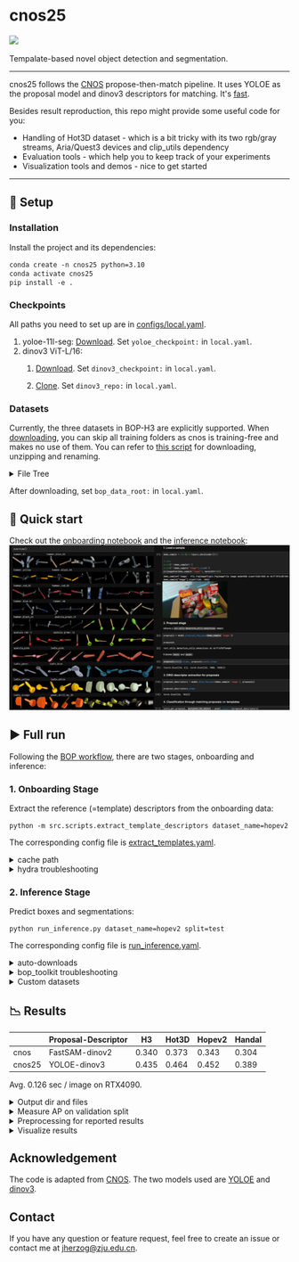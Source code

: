 # cnos25
<a href="https://bop.felk.cvut.cz/leaderboards/modelfree-detection-unseen-bop24/bop-h3">
    <img src="https://img.shields.io/badge/BOP2025-8A2BE2" />
</a>

Tempalate-based novel object detection and segmentation.

---
cnos25 follows the [CNOS](https://github.com/nv-nguyen/cnos/) propose-then-match pipeline.
It uses YOLOE as the proposal model and dinov3 descriptors for matching.
It's [fast](https://bop.felk.cvut.cz/leaderboards/modelfree-detection-unseen-bop24/bop-h3).

Besides result reproduction, this repo might provide some useful code for you:
* Handling of Hot3D dataset  - which is a bit tricky with its two rgb/gray streams, Aria/Quest3 devices and clip_utils dependency
* Evaluation tools - which help you to keep track of your experiments
* Visualization tools and demos - nice to get started

---

## 🔧 Setup

### Installation
Install the project and its dependencies:
```commandline
conda create -n cnos25 python=3.10
conda activate cnos25
pip install -e .
```

### Checkpoints
All paths you need to set up are in [configs/local.yaml](configs/local.yaml).
1. yoloe-11l-seg:
[Download](https://github.com/ultralytics/assets/releases/download/v8.3.0/yoloe-11l-seg.pt). Set `yoloe_checkpoint:` in `local.yaml`.
2. dinov3 ViT-L/16:
   1. [Download](https://ai.meta.com/resources/models-and-libraries/dinov3-downloads/). Set `dinov3_checkpoint:` in `local.yaml`. 
      
   2. [Clone](https://github.com/facebookresearch/dinov3). Set `dinov3_repo:` in `local.yaml`.


### Datasets
Currently, the three datasets in BOP-H3 are explicitly supported.
When [downloading](https://bop.felk.cvut.cz/datasets/), you can skip all training folders as cnos is training-free and makes no use of them.
You can refer to [this script](https://github.com/nv-nguyen/cnos/blob/main/src/scripts/download_modelfree_onboarding_bop_h3.py) for downloading, unzipping and renaming.

<details><summary>File Tree</summary>

```bash
bop_data_root/
├── handal/
│   ├── test_metaData.json
│   ├── test_targets_bop24.json
│   ├── onboarding_static
│   │   ├── obj_00000xx/
│   │   └── ...
│   ├── val/
│   │   ├── 000001/
│   │   └── ...
│   ├── test/
│   │   ├── 000011/
│   │   └── ...
│   └── ...
├── hopev2/
│   └──  same as handal
├── hot3d/
│   ├── clip_definitions.json
│   ├── clip_splits.json
│   ├── test_targets_bop24.json
│   ├── onboarding_static/ # -> object_ref_aria_static 
│   │   ├── obj_00000xx
│   │   └── ...
│   ├── test_aria/
│   │   ├── clip-003xxx.tar
│   │   └── ...
│   ├── test_quest3/
│   │   ├── clip-001xxx.tar
│   │   └── ...
└── └── ...
```

</details>

After downloading, set `bop_data_root:` in `local.yaml`.

## 🚀 Quick start

Check out the [onboarding notebook](onboarding_demo.ipynb) and the [inference notebook](inference_demo.ipynb):
![demo.png](assets/demo.png)

## ▶️ Full run
Following the [BOP workflow](https://bop.felk.cvut.cz/static/img/6d_object_pose_estimation.jpg), there are two stages,
onboarding and inference:

###  1. Onboarding Stage
Extract the reference (=template) descriptors from the onboarding data:
```commandline
python -m src.scripts.extract_template_descriptors dataset_name=hopev2
```
The corresponding config file is [extract_templates.yaml](configs/extract_templates.yaml).

<details><summary>cache path</summary>

Descriptors are stored by default in `onboarding_static/descriptors` of the selected dataset.
The default output file name is `${model_name}_descriptors.pt`.
Change it by passing `out_file=foo.pt`.

</details>

</details>

<details><summary>hydra troubleshooting</summary>

1. Make sure you have all paths correctly set in `local.yaml` and the dataset [file tree](#datasets) matches.
2. You can override all config params from CLI. For example, if there are issues during template extraction, you can have a fast test run with only 6 instead of 100 samples per object:
    ```
    python -m src.scripts.extract_template_descriptors data.reference_dataloader.num_imgs_per_obj=6 out_file=dummy.pt dataset_name=...
    ```
3. Instead of running everything as a single python script, run modularly using our provided [notebooks](). It might be easier to spot the exact issue there.

</details>

### 2. Inference Stage
Predict boxes and segmentations: 
```commandline
python run_inference.py dataset_name=hopev2 split=test
```
The corresponding config file is [run_inference.yaml](configs/run_inference.yaml).

<details><summary>auto-downloads</summary>

On the first run, ultralytics will automatically install a package `clip` and download `mobileclip_blt.ts` (572MB),
which are required for textual prompting of YOLOE.

</details>

<details><summary>bop_toolkit troubleshooting</summary>

* `datetime.UTC` error in `bop_toolkit_lib/misc.py` - Fix: Change to `datetime.timezone.utc` [#203](https://github.com/thodan/bop_toolkit/commit/b9fefca50e7cf79a007d9e1603888f127fe12fac).
* `COCO` error in `scripts/eval_bop22_coco.py` - Fix: Replace `cocoGt = COCO(dataset_coco_ann)` with:
    ```python 
    _f='/tmp/dataset_coco_ann.json'
    with open(_f,'w') as f:
        json.dump(dataset_coco_ann, f)
    cocoGt = COCO(_f)
    ```
Reason: Deprecated calls to `datetime` and `pycocotools` in `bop_toolkit_lib`.

</details>

<details><summary>Custom datasets</summary>

You can have a look at the [template for custom datasets](configs/data/custom_datasets.yaml).
Complete it and replace `bop` through it as the `defaults` config option for [onboarding](configs/extract_templates.yaml) and [inference](configs/run_inference.yaml).

</details>

## 📉 Results


|         | Proposal-Descriptor | H3    | Hot3D | Hopev2 | Handal |
|---------|---------------------|-------|-------|--------|--------|
| cnos    | FastSAM-dinov2      | 0.340 | 0.373 | 0.343  | 0.304  |
| cnos25  | YOLOE-dinov3        | 0.435 | 0.464 | 0.452  | 0.389  |

Avg. 0.126 sec / image on RTX4090.

<details><summary>Output dir and files</summary>

Once you have started a run, its results are written into hydra-set `outputs/yyyy-mm-dd/hh-mm-ss_xxxx/`.
You'll find
* a `predictions` folder containing the image-wise predictions as npz files.
* a `nms-{...}.json` that contains the accumulated and postprocessed predictions that can be submitted to the BOP challenge.

</details>

<details><summary>Measure AP on validation split</summary>

If you pass `split=val`, resulting AP is directly measured since ground truth is available for the validation set.
This requires two setup steps:
1. Since this invokes the [bop toolkit script](https://github.com/thodan/bop_toolkit/blob/master/scripts/eval_bop22_coco.py),
`git clone https://github.com/thodan/bop_toolkit/` and set `bop_toolkit_repo:` in [local.yaml](configs/run_inference.yaml).
2. Copy the respective `val_targets_bop24.json` from [val_targets/](val_targets) into your `{bop_data_root}/{dataset_name}`.

</details>

<details><summary>Preprocessing for reported results</summary>

Reported results from the [BOP challenge submission](https://bop.felk.cvut.cz/leaderboards/modelfree-detection-unseen-bop24/bop-h3)
have been produced with input images rotated for some datasets, because YOLOE is not optimal on rotated images.
This prepocessing configuration can be set in [yoloe.yaml](configs/model/proposal/yoloe.yaml): 
* For Hot3D, all images are rotated clockwise by 90deg: `rotate_input_images: [ -90 ]`
* For Handal, a batch of 3 images is created and the frame with the highest cumulative confidence selected: `rotate_input_images: [ 0, 90, -90 ]`
* For Hopev2, no such rotation was done: `rotate_input_images: [ ]`

</details>

<details><summary>Visualize results</summary>

Provide `dataset_name`, `split`, and the result `.json` to the following script:
```bash
mkdir viz
python -m src.scripts.visualize_detectron2 dataset_name={...} split={...} input_file=outputs/{...}/nms-{...}.json output_dir=viz
```
The corresponding config file is [run_vis.yaml](configs/run_vis.yaml). Adopted from original cnos.

You can also download any submission file from the BOP website and feed it.
</details>

## Acknowledgement
The code is adapted from [CNOS](https://github.com/nv-nguyen/cnos/). The two models used are
[YOLOE](https://github.com/THU-MIG/yoloe/) and [dinov3](https://github.com/facebookresearch/dinov3/).

## Contact
If you have any question or feature request, feel free to create an issue or contact me at jherzog@zju.edu.cn.
